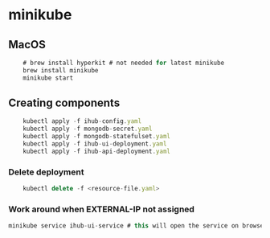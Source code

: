 # minikube

## MacOS

```js
    # brew install hyperkit # not needed for latest minikube
    brew install minikube
    minikube start
```

## Creating components

```js
    kubectl apply -f ihub-config.yaml
    kubectl apply -f mongodb-secret.yaml
    kubectl apply -f mongodb-statefulset.yaml
    kubectl apply -f ihub-ui-deployment.yaml
    kubectl apply -f ihub-api-deployment.yaml
```

### Delete deployment

```js
    kubectl delete -f <resource-file.yaml>
```

### Work around when EXTERNAL-IP not assigned

```js
minikube service ihub-ui-service # this will open the service on browser
```
